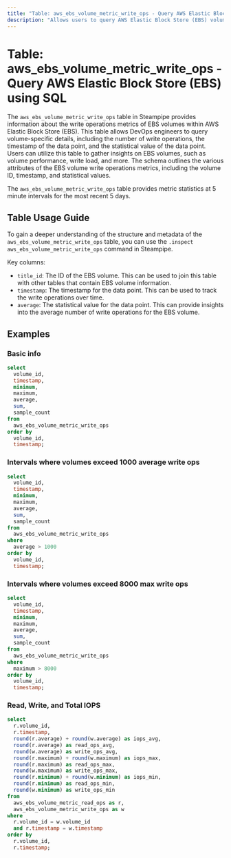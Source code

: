 ```yaml
---
title: "Table: aws_ebs_volume_metric_write_ops - Query AWS Elastic Block Store (EBS) using SQL"
description: "Allows users to query AWS Elastic Block Store (EBS) volume write operations metrics."
---
```


# Table: aws_ebs_volume_metric_write_ops - Query AWS Elastic Block Store (EBS) using SQL

The `aws_ebs_volume_metric_write_ops` table in Steampipe provides information about the write operations metrics of EBS volumes within AWS Elastic Block Store (EBS). This table allows DevOps engineers to query volume-specific details, including the number of write operations, the timestamp of the data point, and the statistical value of the data point. Users can utilize this table to gather insights on EBS volumes, such as volume performance, write load, and more. The schema outlines the various attributes of the EBS volume write operations metrics, including the volume ID, timestamp, and statistical values.

The `aws_ebs_volume_metric_write_ops` table provides metric statistics at 5 minute intervals for the most recent 5 days.

## Table Usage Guide

To gain a deeper understanding of the structure and metadata of the `aws_ebs_volume_metric_write_ops` table, you can use the `.inspect aws_ebs_volume_metric_write_ops` command in Steampipe.

Key columns:

- `title_id`: The ID of the EBS volume. This can be used to join this table with other tables that contain EBS volume information.
- `timestamp`: The timestamp for the data point. This can be used to track the write operations over time.
- `average`: The statistical value for the data point. This can provide insights into the average number of write operations for the EBS volume.

## Examples

### Basic info

```sql
select
  volume_id,
  timestamp,
  minimum,
  maximum,
  average,
  sum,
  sample_count
from
  aws_ebs_volume_metric_write_ops
order by
  volume_id,
  timestamp;
```

### Intervals where volumes exceed 1000 average write ops
```sql
select
  volume_id,
  timestamp,
  minimum,
  maximum,
  average,
  sum,
  sample_count
from
  aws_ebs_volume_metric_write_ops
where
  average > 1000
order by
  volume_id,
  timestamp;
```


### Intervals where volumes exceed 8000 max write ops
```sql
select
  volume_id,
  timestamp,
  minimum,
  maximum,
  average,
  sum,
  sample_count
from
  aws_ebs_volume_metric_write_ops
where
  maximum > 8000
order by
  volume_id,
  timestamp;
```


### Read, Write, and Total IOPS

```sql
select 
  r.volume_id,
  r.timestamp,
  round(r.average) + round(w.average) as iops_avg,
  round(r.average) as read_ops_avg,
  round(w.average) as write_ops_avg,
  round(r.maximum) + round(w.maximum) as iops_max,
  round(r.maximum) as read_ops_max,
  round(w.maximum) as write_ops_max,
  round(r.minimum) + round(w.minimum) as iops_min,
  round(r.minimum) as read_ops_min,
  round(w.minimum) as write_ops_min
from 
  aws_ebs_volume_metric_read_ops as r,
  aws_ebs_volume_metric_write_ops as w
where 
  r.volume_id = w.volume_id
  and r.timestamp = w.timestamp
order by
  r.volume_id,
  r.timestamp;
```